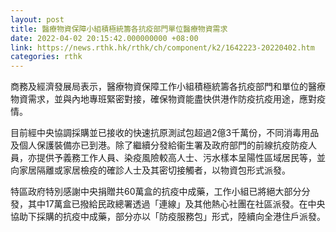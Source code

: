 ```yaml
---
layout: post
title: 醫療物資保障小組積極統籌各抗疫部門單位醫療物資需求
date: 2022-04-02 20:15:42.000000000 +08:00
link: https://news.rthk.hk/rthk/ch/component/k2/1642223-20220402.htm
categories: rthk
---
```


商務及經濟發展局表示，醫療物資保障工作小組積極統籌各抗疫部門和單位的醫療物資需求，並與內地專班緊密對接，確保物資能盡快供港作防疫抗疫用途，應對疫情。
 
目前經中央協調採購並已接收的快速抗原測試包超過2億3千萬份，不同消毒用品及個人保護裝備亦已到港。除了繼續分發給衞生署及政府部門的前線抗疫防疫人員，亦提供予義務工作人員、染疫風險較高人士、污水樣本呈陽性區域居民等，並向家居隔離或家居檢疫的確診人士及其密切接觸者，以物資包形式派發。
 
特區政府特別感謝中央捐贈共60萬盒的抗疫中成藥，工作小組已將絕大部分分發，其中17萬盒已撥給民政總署透過「連線」及其他熱心社團在社區派發。在中央協助下採購的抗疫中成藥，部分亦以「防疫服務包」形式，陸續向全港住戶派發。
